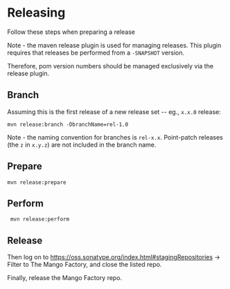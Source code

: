 # Releasing
Follow these steps when preparing a release

Note - the maven release plugin is used for managing releases.
This plugin requires that releases be performed from a `-SNAPSHOT` version.

Therefore, pom version numbers should be managed exclusively via the release plugin.


## Branch
Assuming this is the first release of a new release set -- eg., `x.x.0` release:

    mvn release:branch -DbranchName=rel-1.0

Note - the naming convention for branches is `rel-x.x`.  Point-patch releases (the `z` in `x.y.z`) are not included in the branch name.

## Prepare

    mvn release:prepare

## Perform

     mvn release:perform

## Release

Then log on to https://oss.sonatype.org/index.html#stagingRepositories -> Filter to The Mango Factory, and close the listed repo.

Finally, release the Mango Factory repo.
